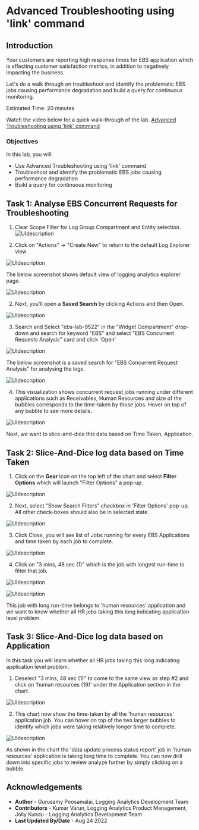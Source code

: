 # Advanced Troubleshooting using 'link' command

## Introduction
Your customers are reporting high response times for EBS application which is affecting customer satisfaction metrics, in addition to negatively impacting the business.

Let's do a walk through on troubleshoot and identify the problematic EBS jobs causing performance degradation and build a query for continuous monitoring.


Estimated Time: 20 minutes

Watch the video below for a quick walk-through of the lab.
[Advanced Troubleshooting using 'link' command](videohub:1_p9tpjdx4)

### Objectives

In this lab, you will:
* Use Advanced Troubleshooting using 'link' command
* Troubleshoot and identify the problematic EBS jobs causing performance degradation
* Build a query for continuous monitoring

## **Task 1:** Analyse **EBS Concurrent Requests** for Troubleshooting    

  1. Clear Scope Filter for Log Group Compartment and Entity selection.
  ![](images/la-scope-filter-clear.png "UIdescription")

  2. Click on "Actions" -> "Create New" to return to the default Log Explorer view

  ![](images/create-new.png "UIdescription")

  The below screenshot shows default view of logging analytics explorer page.

  ![](images/default-landing-le.png "UIdescription")

  2. Next, you'll open a **Saved Search** by clicking Actions and then Open.  

  ![](images/open.png "UIdescription")

  3. Search and Select "ebs-lab-9522" in the "Widget Compartment" drop-down and search for keyword "EBS" and select "EBS Concurrent Requests Analysis" card and click 'Open'

  ![](images/ss-ebs-saved-search.png "UIdescription")

  The below screenshot is a saved search for "EBS Concurrent Request Analysis" for analysing the logs.

  ![](images/link-goal.png "UIdescription")

  4. This visualization shows concurrent request jobs running under different applications such as Receivables, Human Resources and size of the bubbles corresponds to the time-taken by those jobs. Hover on top of any bubble to see more details.

  ![](images/link-hover.png "UIdescription")

  Next, we want to slice-and-dice this data based on Time Taken, Application.

## **Task 2:** Slice-And-Dice log data based on **Time Taken**

  1. Click on the **Gear** icon on the top left of the chart and select **Filter Options** which will launch "Filter Options" a pop-up.

  ![](images/link-filter-options.png "UIdescription")

  2. Next, select "Show Search Filters" checkbox in 'Filter Options' pop-up. All other check-boxes should also be in selected state.

  ![](images/link-filter-select.png "UIdescription")

  3. Click Close, you will see list of Jobs running for every EBS Applications and time taken by each job to complete.

  ![](images/link-with-filter.png "UIdescription")

  4. Click on "3 mins, 48 sec (1)" which is the job with longest run-time to filter that job.

  ![](images/3-min-select.png "UIdescription")

  ![](images/3-min-select-1.png "UIdescription")

  This job with long run-time belongs to 'human resources' application and we want to know whether all HR jobs taking this long indicating application level problem.

## **Task 3:** Slice-And-Dice log data based on **Application**
In this task you will learn whether all HR jobs taking this long indicating application level problem.

  1. Deselect "3 mins, 48 sec (1)" to come to the same view as step #2 and click on 'human resources (19)' under the Application section in the chart.

  ![](images/hr-selected.png "UIdescription")

  2. This chart now show the time-taken by all the 'human resources' application job. You can hover on top of the two larger bubbles to identify which jobs were taking relatively longer time to complete.

  ![](images/data-update-process.png "UIdescription")

  As shown in the chart the 'data update process status report' job in 'human resources' application is taking long time to complete. You can now drill down into specific jobs to review analyze further by simply clicking on a bubble.

## Acknowledgements
* **Author** - Gurusamy Poosamalai, Logging Analytics Development Team
* **Contributors** -  Kumar Varun, Logging Analytics Product Management, Jolly Kundu - Logging Analytics Development Team
* **Last Updated By/Date** - Aug 24 2022
